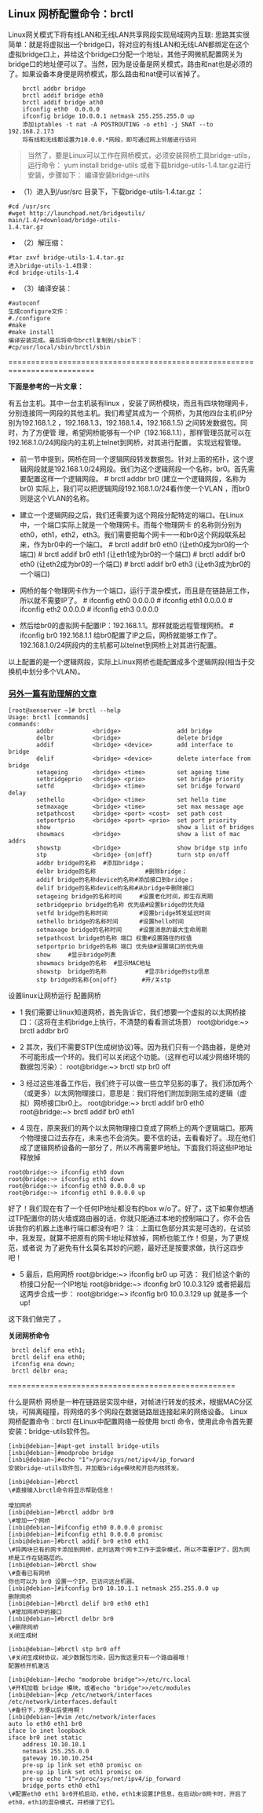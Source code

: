 ## Linux 网桥配置命令：brctl
Linux网关模式下将有线LAN和无线LAN共享网段实现局域网内互联:
思路其实很简单：就是将虚拟出一个bridge口，将对应的有线LAN和无线LAN都绑定在这个虚拟bridge口上，并给这个bridge口分配一个地址，其他子网微机配置网关为bridge口的地址便可以了。当然，因为是设备是网关模式，路由和nat也是必须的了。如果设备本身便是网桥模式，那么路由和nat便可以省掉了。
```shell
    brctl addbr bridge
    brctl addif bridge eth0
    brctl addif bridge ath0
    ifconfig eth0  0.0.0.0
    ifconfig bridge 10.0.0.1 netmask 255.255.255.0 up
    添加iptables -t nat -A POSTROUTING -o eth1 -j SNAT --to 192.168.2.173
    将有线和无线都设置为10.0.0.*网段，即可通过网上邻居进行访问
```
 
>当然了，要是Linux可以工作在网桥模式，必须安装网桥工具bridge-utils，运行命令：
yum install bridge-utils
或者下载bridge-utils-1.4.tar.gz进行安装，步骤如下：
编译安装bridge-utils

- （1）进入到/usr/src 目录下，下载bridge-utils-1.4.tar.gz ：
```shell
#cd /usr/src
#wget http://launchpad.net/bridgeutils/
main/1.4/+download/bridge-utils-
1.4.tar.gz
```
- （2）解压缩：
```shell
#tar zxvf bridge-utils-1.4.tar.gz
进入bridge-utils-1.4目录：
#cd bridge-utils-1.4
```
- （3）编译安装：
```shell
#autoconf
生成configure文件：
#./configure
#make
#make install
编译安装完成。最后将命令brctl复制到/sbin下：
#cp/usr/local/sbin/brctl/sbin
```
 
=========================================================================
 
**下面是参考的一片文章：**
 
有五台主机。其中一台主机装有linux ，安装了网桥模块，而且有四块物理网卡，分别连接同一网段的其他主机。我们希望其成为一
个网桥，为其他四台主机(IP分别为192.168.1.2 ，192.168.1.3，192.168.1.4，192.168.1.5) 之间转发数据包。同时，为了方便管
理，希望网桥能够有一个IP（192.168.1.1），那样管理员就可以在192.168.1.0/24网段内的主机上telnet到网桥，对其进行配置，
实现远程管理。

- 前一节中提到，网桥在同一个逻辑网段转发数据包。针对上面的拓扑，这个逻辑网段就是192.168.1.0/24网段。我们为这个逻辑网段一个名称，br0。首先需要配置这样一个逻辑网段。
\# brctl addbr br0                    (建立一个逻辑网段，名称为br0)
实际上，我们可以把逻辑网段192.168.1.0/24看作使一个VLAN ，而br0则是这个VLAN的名称。
 
- 建立一个逻辑网段之后，我们还需要为这个网段分配特定的端口。在Linux中，一个端口实际上就是一个物理网卡。而每个物理网卡
的名称则分别为eth0，eth1，eth2，eth3。我们需要把每个网卡一一和br0这个网段联系起来，作为br0中的一个端口。
\# brctl addif br0 eth0               (让eth0成为br0的一个端口)
\# brctl addif br0 eth1               (让eth1成为br0的一个端口)
\# brctl addif br0 eth0               (让eth2成为br0的一个端口)
\# brctl addif br0 eth3               (让eth3成为br0的一个端口)
 
- 网桥的每个物理网卡作为一个端口，运行于混杂模式，而且是在链路层工作，所以就不需要IP了。
\# ifconfig eth0 0.0.0.0
\# ifconfig eth1 0.0.0.0
\# ifconfig eth2 0.0.0.0
\# ifconfig eth3 0.0.0.0
 
- 然后给br0的虚拟网卡配置IP：192.168.1.1。那样就能远程管理网桥。
\# ifconfig br0 192.168.1.1
 给br0配置了IP之后，网桥就能够工作了。192.168.1.0/24网段内的主机都可以telnet到网桥上对其进行配置。
 
以上配置的是一个逻辑网段，实际上Linux网桥也能配置成多个逻辑网段(相当于交换机中划分多个VLAN)。
 
 
 
### [另外一篇有助理解的文章](http://www.2cto.com/os/201202/118320.html)    
  
``` shell  
[root@xenserver ~]# brctl --help
Usage: brctl [commands]
commands:
        addbr           <bridge>                add bridge
        delbr           <bridge>                delete bridge
        addif           <bridge> <device>       add interface to bridge
        delif           <bridge> <device>       delete interface from bridge
        setageing       <bridge> <time>         set ageing time
        setbridgeprio   <bridge> <prio>         set bridge priority
        setfd           <bridge> <time>         set bridge forward delay
        sethello        <bridge> <time>         set hello time
        setmaxage       <bridge> <time>         set max message age
        setpathcost     <bridge> <port> <cost>  set path cost
        setportprio     <bridge> <port> <prio>  set port priority
        show                                    show a list of bridges
        showmacs        <bridge>                show a list of mac addrs
        showstp         <bridge>                show bridge stp info
        stp             <bridge> {on|off}       turn stp on/off
        addbr bridge的名称  #添加bridge；
        delbr bridge的名称              #删除bridge；
        addif bridge的名称device的名称#添加接口到bridge；
        delif bridge的名称device的名称#从bridge中删除接口
        setageing bridge的名称时间     #设置老化时间，即生存周期
        setbridgeprio bridge的名称 优先级#设置bridge的优先级
        setfd bridge的名称时间         #设置bridge转发延迟时间
        sethello bridge的名称时间      #设置hello时间
        setmaxage bridge的名称时间     #设置消息的最大生命周期
        setpathcost bridge的名称 端口 权重#设置路径的权值
        setportprio bridge的名称 端口 优先级#设置端口的优先级
        show     #显示bridge列表
        showmacs bridge的名称  #显示MAC地址
        showstp  bridge的名称           #显示bridge的stp信息
        stp bridge的名称{on|off}       #开/关stp
```  

设置linux让网桥运行    配置网桥  
-  1 我们需要让linux知道网桥，首先告诉它，我们想要一个虚拟的以太网桥接口：（这将在主机bridge上执行，不清楚的看看测试场景）
root@bridge:~> brctl addbr br0

-  2 其次，我们不需要STP(生成树协议)等。因为我们只有一个路由器，是绝对不可能形成一个环的。我们可以关闭这个功能。（这样也可以减少网络环境的数据包污染）：
root@bridge:~> brctl stp br0 off

-  3 经过这些准备工作后，我们终于可以做一些立竿见影的事了。我们添加两个（或更多）以太网物理接口，意思是：我们将他们附加到刚生成的逻辑（虚拟）网桥接口br0上。
root@bridge:~> brctl addif br0 eth0
root@bridge:~> brctl addif br0 eth1

-  4 现在，原来我们的两个以太网物理接口变成了网桥上的两个逻辑端口。那两个物理接口过去存在，未来也不会消失。要不信的话，去看看好了。.现在他们成了逻辑网桥设备的一部分了，所以不再需要IP地址。下面我们将这些IP地址释放掉  
```shell
root@bridge:~> ifconfig eth0 down
root@bridge:~> ifconfig eth1 down
root@bridge:~> ifconfig eth0 0.0.0.0 up
root@bridge:~> ifconfig eth1 0.0.0.0 up
```

好了！我们现在有了一个任何IP地址都没有的box w/o了。好了，这下如果你想通过TP配置你的防火墙或路由器的话，你就只能通过本地的控制端口了。你不会告诉我你的机器上连串行端口都没有吧？
注：上面红色部分其实是可选的，在试验中，我发现，就算不把原有的网卡地址释放掉，网桥也能工作！但是，为了更规范，或者说
为了避免有什幺莫名其妙的问题，最好还是按要求做，执行这四步吧！
 
- 5 最后，启用网桥
root@bridge:~> ifconfig br0 up
可选： 我们给这个新的桥接口分配一个IP地址
root@bridge:~> ifconfig br0 10.0.3.129
或者把最后这两步合成一步：
root@bridge:~> ifconfig br0 10.0.3.129 up
就是多一个up!
 
这下我们做完了 。
 

**关闭网桥命令**
 
     brctl delif ena eth1;
     brctl delif ena eth0;
     ifconfig ena down;
     brctl delbr ena;
 
 
==================================================
 
什么是网桥
网桥是一种在链路层实现中继，对帧进行转发的技术，根据MAC分区块，可隔离碰撞，将网络的多个网段在数据链路层连接起来的网络设备。
Linux 网桥配置命令：brctl
在Linux中配置网络一般使用 brctl 命令，使用此命令首先要安装：bridge-utils软件包。
```shell
[inbi@debian~]#apt-get install bridge-utils
[inbi@debian~]#modprobe bridge
[inbi@debian~]#echo "1">/proc/sys/net/ipv4/ip_forward
安装bridge-utils软件包，并加载bridge模块和开启内核转发。

[inbi@debian~]#brctl
\#直接输入brctl命令将显示帮助信息！
```   

```shell
增加网桥
[inbi@debian~]#brctl addbr br0
\#增加一个网桥
[inbi@debian~]#ifconfig eth0 0.0.0.0 promisc
[inbi@debian~]#ifconfig eth1 0.0.0.0 promisc
[inbi@debian~]#brctl addif br0 eth0 eth1
\#将两块已有的网卡添加到网桥，此时这两个网卡工作于混杂模式，所以不需要IP了，因为网桥是工作在链路层的。
[inbi@debian~]#brctl show
\#查看已有网桥
你也可以为 br0 设置一个IP，已访问这台机器。
[inbi@debian~]#ifconfig br0 10.10.1.1 netmask 255.255.0.0 up
删除网桥
[inbi@debian~]#brctl delif br0 eth0 eth1
\#增加网桥中的接口
[inbi@debian~]#brctl delbr br0
\#删除网桥
关闭生成树

[inbi@debian~]#brctl stp br0 off
\#关闭生成树协议，减少数据包污染，因为我这里只有一个路由器哦！
配置桥开机激活
 
[inbi@debian~]#echo "modprobe bridge">>/etc/rc.local
\#开机加载 bridge 模块，或者echo "bridge">>/etc/modules
[inbi@debian~]#cp /etc/network/interfaces /etc/network/interfaces.default
\#备份下，方便以后使用啊！
[inbi@debian~]#vim /etc/network/interfaces
auto lo eth0 eth1 br0
iface lo inet loopback
iface br0 inet static
    address 10.10.10.1
    netmask 255.255.0.0
    gateway 10.10.10.254
    pre-up ip link set eth0 promisc on
    pre-up ip link set eth1 promisc on
    pre-up echo "1">/proc/sys/net/ipv4/ip_forward
    bridge_ports eth0 eth1
\#配置eth0 eth1 br0开机启动，eth0，eth1未设置IP信息，在启动br0网卡时，开启了eth0，eth1的混杂模式，并桥接了它们。
```